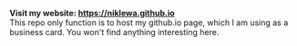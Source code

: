 **Visit my website: https://niklewa.github.io**   
This repo only function is to host my github.io page, which I am using as a business card. You won't find anything interesting here.
